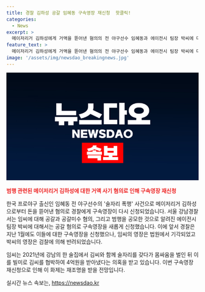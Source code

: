 ```yaml
---
title: 경찰 김하성 공갈 임혜동 구속영장 재신청  핫클릭!
categories:
  - News
excerpt: >
  메이저리거 김하성에게 거액을 뜯어낸 혐의의 전 야구선수 임혜동과 에이전시 팀장 박씨에 대한 구속영장이 재신청됐다. 지난 1월 구속영장이 기각된 임씨와 검찰이 반려한 박씨에 대해 경찰은 공갈과 공갈미수, 공모 혐의를 적용했다. 임씨는 2021년 강남 술집에서 김씨와 몸싸움을 벌인 뒤 4억원을 빼앗았다는 의혹이 있다.
feature_text: >
  메이저리거 김하성에게 거액을 뜯어낸 혐의의 전 야구선수 임혜동과 에이전시 팀장 박씨에 대한 구속영장이 재신청됐다. 지난 1월 구속영장이 기각된 임씨와 검찰이 반려한 박씨에 대해 경찰은 공갈과 공갈미수, 공모 혐의를 적용했다. 임씨는 2021년 강남 술집에서 김씨와 몸싸움을 벌인 뒤 4억원을 빼앗았다는 의혹이 있다.
image: '/assets/img/newsdao_breakingnews.jpg'
---
```


<p><img src="/assets/img/newsdao_breakingnews.jpg" alt="pcversion 속보" /></p>

<p><b><span style="color: #ee2323;">범행 관련된 메이저리거 김하성에 대한 거액 사기 혐의로 인해 구속영장 재신청</span></b></p>

<p>한국 프로야구 출신인 임혜동 전 야구선수의 '술자리 폭행' 사건으로 메이저리거 김하성으로부터 돈을 뜯어낸 혐의로 경찰에게 구속영장이 다시 신청되었습니다. 서울 강남경찰서는 임씨에 대해 공갈과 공갈미수 혐의, 그리고 범행을 공모한 것으로 알려진 에이전시 팀장 박씨에 대해서는 공갈 혐의로 구속영장을 새롭게 신청했습니다. 이에 앞서 경찰은 지난 1월에도 이들에 대한 구속영장을 신청했으나, 임씨의 영장은 법원에서 기각되었고 박씨의 영장은 검찰에 의해 반려되었습니다.</p>

<p>임씨는 2021년에 강남의 한 술집에서 김씨와 함께 술자리를 갖다가 몸싸움을 벌인 뒤 이를 빌미로 김씨를 협박하여 4억원을 받아냈다는 의혹을 받고 있습니다. 이번 구속영장 재신청으로 인해 이 화제는 재조명을 받을 전망입니다.</p>
실시간 뉴스 속보는, <a href="https://newsdao.kr" rel="dofollow">https://newsdao.kr</a>


